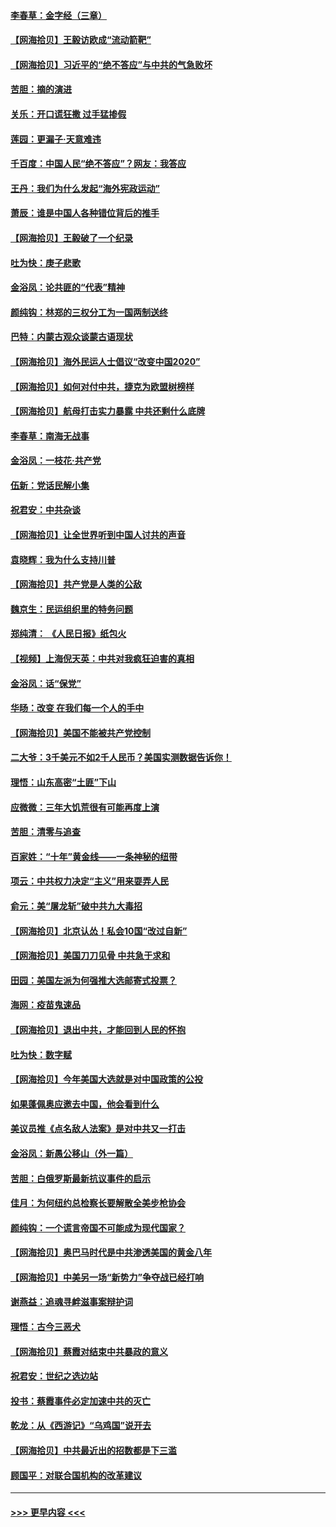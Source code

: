 #### [李春草：金字经（三章）](../pages/nsc993/n12383691.md?t=09070202) 
#### [【网海拾贝】王毅访欧成“流动箭靶”](../pages/nsc993/n12383338.md?t=09070202) 
#### [【网海拾贝】习近平的“绝不答应”与中共的气急败坏](../pages/nsc993/n12382819.md?t=09070202) 
#### [苦胆：摘的演进](../pages/nsc993/n12382619.md?t=09070202) 
#### [关乐：开口谎狂撒 过手猛掺假](../pages/nsc993/n12382604.md?t=09070202) 
#### [莲园：更漏子‧天意难违](../pages/nsc993/n12382598.md?t=09070202) 
#### [千百度：中国人民“绝不答应”？网友：我答应](../pages/nsc993/n12382024.md?t=09070202) 
#### [王丹：我们为什么发起“海外宪政运动”](../pages/nsc993/n12380286.md?t=09070202) 
#### [萧辰：谁是中国人各种错位背后的推手](../pages/nsc993/n12379800.md?t=09070202) 
#### [【网海拾贝】王毅破了一个纪录](../pages/nsc993/n12379251.md?t=09070202) 
#### [吐为快：庚子悲歌](../pages/nsc993/n12378821.md?t=09070202) 
#### [金浴凤：论共匪的“代表”精神](../pages/nsc993/n12377546.md?t=09070202) 
#### [颜纯钩：林郑的三权分工为一国两制送终](../pages/nsc993/n12377306.md?t=09070202) 
#### [巴特：内蒙古观众谈蒙古语现状](../pages/nsc993/n12376923.md?t=09070202) 
#### [【网海拾贝】海外民运人士倡议“改变中国2020”](../pages/nsc993/n12376682.md?t=09070202) 
#### [【网海拾贝】如何对付中共，捷克为欧盟树榜样](../pages/nsc993/n12374209.md?t=09070202) 
#### [【网海拾贝】航母打击实力暴露 中共还剩什么底牌](../pages/nsc993/n12371825.md?t=09070202) 
#### [李春草：南海无战事](../pages/nsc993/n12371159.md?t=09070202) 
#### [金浴凤：一枝花·共产党](../pages/nsc993/n12368757.md?t=09070202) 
#### [伍新：党话民解小集](../pages/nsc993/n12366907.md?t=09070202) 
#### [祝君安：中共杂谈](../pages/nsc993/n12366076.md?t=09070202) 
#### [【网海拾贝】让全世界听到中国人讨共的声音](../pages/nsc993/n12365569.md?t=09070202) 
#### [袁晓辉：我为什么支持川普](../pages/nsc993/n12362670.md?t=09070202) 
#### [【网海拾贝】共产党是人类的公敌](../pages/nsc993/n12363182.md?t=09070202) 
#### [魏京生：民运组织里的特务问题](../pages/nsc993/n12363010.md?t=09070202) 
#### [郑纯清： 《人民日报》纸包火](../pages/nsc993/n12362706.md?t=09070202) 
#### [【视频】上海倪天英：中共对我疯狂迫害的真相](../pages/nsc993/n12356341.md?t=09070202) 
#### [金浴凤：话“保党”](../pages/nsc993/n12361867.md?t=09070202) 
#### [华旸：改变 在我们每一个人的手中](../pages/nsc993/n12361774.md?t=09070202) 
#### [【网海拾贝】美国不能被共产党控制](../pages/nsc993/n12360271.md?t=09070202) 
#### [二大爷：3千美元不如2千人民币？美国实测数据告诉你！](../pages/nsc993/n12358563.md?t=09070202) 
#### [理悟：山东高密“土匪”下山](../pages/nsc993/n12358535.md?t=09070202) 
#### [应微微：三年大饥荒很有可能再度上演](../pages/nsc993/n12358523.md?t=09070202) 
#### [苦胆：清零与追查](../pages/nsc993/n12358501.md?t=09070202) 
#### [百家姓：“十年”黄金线——一条神秘的纽带](../pages/nsc993/n12358319.md?t=09070202) 
#### [项云：中共权力决定“主义”用来耍弄人民](../pages/nsc993/n12358172.md?t=09070202) 
#### [俞元：美“屠龙斩”破中共九大毒招](../pages/nsc993/n12357822.md?t=09070202) 
#### [【网海拾贝】北京认怂！私会10国“改过自新”](../pages/nsc993/n12357784.md?t=09070202) 
#### [【网海拾贝】美国刀刀见骨 中共急于求和](../pages/nsc993/n12355511.md?t=09070202) 
#### [田园：美国左派为何强推大选邮寄式投票？](../pages/nsc993/n12352963.md?t=09070202) 
#### [海网：疫苗鬼速品](../pages/nsc993/n12354438.md?t=09070202) 
#### [【网海拾贝】退出中共，才能回到人民的怀抱](../pages/nsc993/n12352634.md?t=09070202) 
#### [吐为快：数字赋](../pages/nsc993/n12352317.md?t=09070202) 
#### [【网海拾贝】今年美国大选就是对中国政策的公投](../pages/nsc993/n12350973.md?t=09070202) 
#### [如果蓬佩奥应邀去中国，他会看到什么](../pages/nsc993/n12350945.md?t=09070202) 
#### [美议员推《点名敌人法案》是对中共又一打击](../pages/nsc993/n12350765.md?t=09070202) 
#### [金浴凤：新愚公移山（外一篇）](../pages/nsc993/n12350253.md?t=09070202) 
#### [苦胆：白俄罗斯最新抗议事件的启示](../pages/nsc993/n12349989.md?t=09070202) 
#### [佳月：为何纽约总检察长要解散全美步枪协会](../pages/nsc993/n12349939.md?t=09070202) 
#### [颜纯钩：一个谎言帝国不可能成为现代国家？](../pages/nsc993/n12349898.md?t=09070202) 
#### [【网海拾贝】奥巴马时代是中共渗透美国的黄金八年](../pages/nsc993/n12349284.md?t=09070202) 
#### [【网海拾贝】中美另一场“新势力”争夺战已经打响](../pages/nsc993/n12346998.md?t=09070202) 
#### [谢燕益：追魂寻衅滋事案辩护词](../pages/nsc993/n12346892.md?t=09070202) 
#### [理悟：古今三恶犬](../pages/nsc993/n12345190.md?t=09070202) 
#### [【网海拾贝】蔡霞对结束中共暴政的意义](../pages/nsc993/n12344263.md?t=09070202) 
#### [祝君安：世纪之选边站](../pages/nsc993/n12342382.md?t=09070202) 
#### [投书：蔡霞事件必定加速中共的灭亡](../pages/nsc993/n12341881.md?t=09070202) 
#### [乾龙：从《西游记》“乌鸡国”说开去](../pages/nsc993/n12341690.md?t=09070202) 
#### [【网海拾贝】中共最近出的招数都是下三滥](../pages/nsc993/n12341593.md?t=09070202) 
#### [顾国平：对联合国机构的改革建议](../pages/nsc993/n12339928.md?t=09070202) 

----
#### [ >>> 更早内容 <<< ](../indexes/nsc993-earlier.md)
